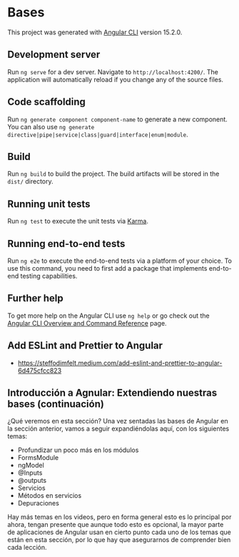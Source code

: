 # Bases

This project was generated with [Angular CLI](https://github.com/angular/angular-cli) version 15.2.0.

## Development server

Run `ng serve` for a dev server. Navigate to `http://localhost:4200/`. The application will automatically reload if you change any of the source files.

## Code scaffolding

Run `ng generate component component-name` to generate a new component. You can also use `ng generate directive|pipe|service|class|guard|interface|enum|module`.

## Build

Run `ng build` to build the project. The build artifacts will be stored in the `dist/` directory.

## Running unit tests

Run `ng test` to execute the unit tests via [Karma](https://karma-runner.github.io).

## Running end-to-end tests

Run `ng e2e` to execute the end-to-end tests via a platform of your choice. To use this command, you need to first add a package that implements end-to-end testing capabilities.

## Further help

To get more help on the Angular CLI use `ng help` or go check out the [Angular CLI Overview and Command Reference](https://angular.io/cli) page.

## Add ESLint and Prettier to Angular 

- https://steffodimfelt.medium.com/add-eslint-and-prettier-to-angular-6d475cfcc823

## Introducción a Agnular: Extendiendo nuestras bases (continuación)

¿Qué veremos en esta sección?
Una vez sentadas las bases de Angular en la sección anterior, vamos a seguir expandiéndolas aquí, con los siguientes temas:

- Profundizar un poco más en los módulos
- FormsModule
- ngModel
- @Inputs
- @outputs
- Servicios
- Métodos en servicios
- Depuraciones

Hay más temas en los videos, pero en forma general esto es lo principal por ahora, tengan presente que aunque todo esto es opcional, la mayor parte de aplicaciones de Angular usan en cierto punto cada uno de los temas que están en esta sección, por lo que hay que asegurarnos de comprender bien cada lección.
